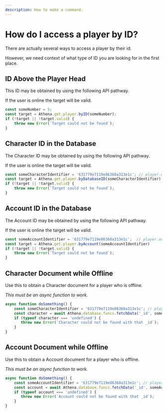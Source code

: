 ```yaml
---
description: How to make a command.
---
```


# How do I access a player by ID?

There are actually several ways to access a player by their id.

However, we need context of what type of ID you are looking for in the first place.

## ID Above the Player Head

This ID may be obtained by using the following API pathway.

If the user is online the target will be valid.

```ts
const someNumber = 5;
const target = Athena.get.player.byID(someNumber);
if (!target || !target.valid) {
    throw new Error(`Target could not be found`);
}
```

## Character ID in the Database

The Character ID may be obtained by using the following API pathway.

If the user is online the target will be valid.

```ts
const someCharacterIdentifier = '631779e7119e86368a313e1c'; // player.data._id
const target = Athena.get.player.byDatabaseID(someCharacterIdentifier)
if (!target || !target.valid) {
    throw new Error(`Target could not be found`);
}
```

## Account ID in the Database

The Account ID may be obtained by using the following API pathway.

If the user is online the target will be valid.

```ts
const someAccountIdentifier = '631779e7119e86368a313e1c';  // player.accountData._id
const target = Athena.get.player.byAccount(someAccountIdentifier)
if (!target || !target.valid) {
    throw new Error(`Target could not be found`);
}
```

## Character Document while Offline

Use this to obtain a Character document for a player who is offline.

_This must be an async function to work._

```ts
async function doSomething() {
    const someCharacterIdentifier = '631779e7119e86368a313e1c'; // player.data._id
    const character = await Athena.database.funcs.fetchData('_id', someCharacterIdentifier, Athena.database.collections.Characters)
    if (typeof character === 'undefined') {
       throw new Error(`Character could not be found with that _id`);
    }
}
```

## Account Document while Offline

Use this to obtain a Account document for a player who is offline.

_This must be an async function to work._

```ts
async function doSomething() {
    const someAccountIdentifier = '631779e7119e86368a313e1c'; // player.accountData._id;
    const account = await Athena.database.funcs.fetchData('_id', someAccountIdentifier, Athena.database.collections.Accounts)
    if (typeof account === 'undefined') {
       throw new Error(`Account could not be found with that _id`);
    }
}
```

